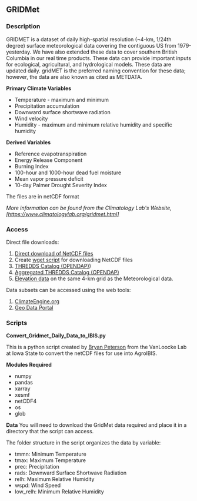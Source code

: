 ## GRIDMet
### Description
GRIDMET is a dataset of daily high-spatial resolution (~4-km, 1/24th degree) surface meteorological data covering the contiguous US from 1979-yesterday. We have also extended these data to cover southern British Columbia in our real time products. These data can provide important inputs for ecological, agricultural, and hydrological models. These data are updated daily.  gridMET is the preferred naming convention for these data; however, the data are also known as cited as METDATA.

**Primary Climate Variables**
* Temperature - maximum and minimum
* Precipitation accumulation
* Downward surface shortwave radiation
* Wind velocity
* Humidity - maximum and minimum relative humidity and specific humidity

**Derived Variables**
* Reference evapotranspiration
* Energy Release Component
* Burning Index
* 100-hour and 1000-hour dead fuel moisture
* Mean vapor pressure deficit
* 10-day Palmer Drought Severity Index

The files are in netCDF format

*More information can be found from the Climatology Lab's Website, [https://www.climatologylab.org/gridmet.html]* 
### Access

Direct file downloads:
1. [Direct download of NetCDF files](https://www.northwestknowledge.net/metdata/data/)
2. Create [wget script](https://www.climatologylab.org/wget-gridmet.html) for downloading NetCDF files
3. [THREDDS Catalog (OPENDAP)](http://thredds.northwestknowledge.net:8080/thredds/reacch_climate_MET_catalog.html))
4. [Aggregated THREDDS Catalog (OPENDAP)](http://thredds.northwestknowledge.net:8080/thredds/reacch_climate_MET_aggregated_catalog.html)
5. [Elevation data](https://climate.northwestknowledge.net/METDATA/data/metdata_elevationdata.nc) on the same 4-km grid as the Meteorological data.

Data subsets can be accessed using the web tools:
1. [ClimateEngine.org](https://app.climateengine.org/)
2. [Geo Data Portal](https://cida.usgs.gov/gdp/client/#!catalog/gdp/dataset/54dd5df2e4b08de9379b38d8)

### Scripts

**Convert_Gridmet_Daily_Data_to_IBIS.py**

This is a python script created by [Bryan Peterson](bryan20@iastate.edu) from the VanLoocke Lab at Iowa State to convert the netCDF files for use into AgroIBIS. 

**Modules Required**
* numpy
* pandas
* xarray
* xesmf
* netCDF4
* os
* glob

**Data**
You will need to download the GridMet data required and place it in a directory that the script can access.

The folder structure in the script organizes the data by variable:
* tmmn: Minimum Temperature
* tmax: Maximum Temperature
* prec: Precipitation
* rads: Downward Surface Shortwave Radiation
* relh: Maximum Relative Humidity
* wspd: Wind Speed
* low_relh: Minimum Relative Humidity
